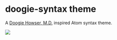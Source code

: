 # doogie-syntax theme

A [Doogie Howser, M.D.](http://en.wikipedia.org/wiki/Doogie_Howser,_M.D.)
inspired Atom syntax theme.

![](http://www.tengaku.net/ani/tumblr_ltu0utsCBL1qiiuvxo1_400.gif)

